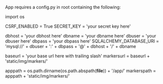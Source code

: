 App requires a config.py in root containing the following:

import os

CSRF_ENABLED = True
SECRET_KEY = 'your secret key here'

dbhost = 'your dbhost here'
dbname = 'your dbname here'
dbuser = 'your dbuser here'
dbpass = 'your dbpass here'
SQLALCHEMY_DATABASE_URI = 'mysql://' + dbuser + ':' + dbpass + '@' + dbhost + '/' + dbname

baseurl = 'your base url here with trailing slash'
markersurl = baseurl + 'static/img/markers/'

apppath = os.path.dirname(os.path.abspath(__file__)) + '/app/'
markerspath = apppath + 'static/img/markers/'
